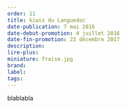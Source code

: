 ```yaml
---
order: 11
title: kiwis du Languedoc
date-publication: 7 mai 2016
date-debut-promotion: 4 juillet 2016
date-fin-promotion: 23 décembre 2017
description:
lire-plus: 
miniature: fraise.jpg
brand:
label: 
tags: 
---
```


<!--fin-excerpt-->
<!-- ******************************** -->
<!-- **** début contenu détaillé **** -->

blablabla

<!-- **** fin contenu détaillé **** -->
<!-- ****************************** -->

